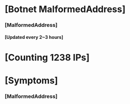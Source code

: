# [Botnet MalformedAddress]
### [MalformedAddress]
#### [Updated every 2~3 hours]

# [Counting 1238 IPs]

# [Symptoms] 
###   [MalformedAddress]
